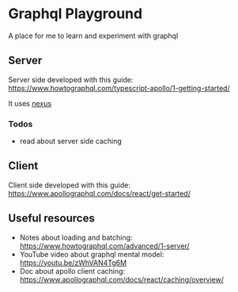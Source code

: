 # Graphql Playground

A place for me to learn and experiment with graphql

## Server

Server side developed with this guide: https://www.howtographql.com/typescript-apollo/1-getting-started/

It uses [nexus](https://github.com/graphql-nexus/nexus)

### Todos

- read about server side caching


## Client

Client side developed with this guide: https://www.apollographql.com/docs/react/get-started/

## Useful resources

- Notes about loading and batching: https://www.howtographql.com/advanced/1-server/
- YouTube video about graphql mental model: https://youtu.be/zWhVAN4Tg6M
- Doc about apollo client caching: https://www.apollographql.com/docs/react/caching/overview/
